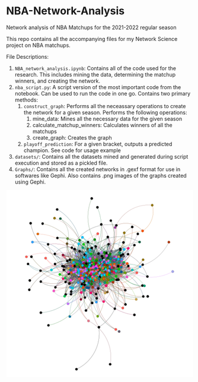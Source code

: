 # NBA-Network-Analysis
Network analysis of NBA Matchups for the 2021-2022 regular season

This repo contains all the accompanying files for my Network Science project on NBA matchups. 

File Descriptions:
1. `NBA_network_analysis.ipynb`: Contains all of the code used for the research. This includes mining the data, determining the matchup winners, and creating the network.
2. `nba_script.py`: A script version of the most important code from the notebook. Can be used to run the code in one go. Contains two primary methods:
   1. `construct_graph`: Performs all the neceassary operations to create the network for a given season. Performs the following operations:
      1. mine_data: Mines all the necessary data for the given season
      2. calculate_matchup_winners: Calculates winners of all the matchups
      3. create_graph: Creates the graph
   2. `playoff_prediction`: For a given bracket, outputs a predicted champion. See code for usage example
3. `datasets/`: Contains all the datasets mined and generated during script execution and stored as a pickled file.
4. `Graphs/`: Contains all the created networks in .gexf format for use in softwares like Gephi. Also contains .png images of the graphs created using Gephi.

![Matchup Network Graph](Graphs/mn_22.png)

